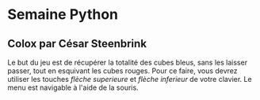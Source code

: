 # Semaine Python

## Colox par César Steenbrink

Le but du jeu est de récupérer la totalité des cubes bleus, sans les laisser passer, tout en esquivant les cubes rouges. Pour ce faire, vous devrez utiliser les touches _flèche superieure_ et _flèche inferieur_ de votre clavier. Le menu est navigable à l'aide de la souris.
